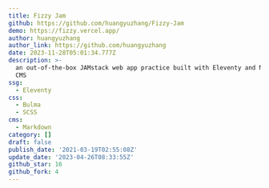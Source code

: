 ```yaml
---
title: Fizzy Jam
github: https://github.com/huangyuzhang/Fizzy-Jam
demo: https://fizzy.vercel.app/
author: huangyuzhang
author_link: https://github.com/huangyuzhang
date: 2023-11-28T05:01:34.777Z
description: >-
  an out-of-the-box JAMstack web app practice built with Eleventy and Netlify
  CMS
ssg:
  - Eleventy
css:
  - Bulma
  - SCSS
cms:
  - Markdown
category: []
draft: false
publish_date: '2021-03-19T02:55:08Z'
update_date: '2023-04-26T08:33:55Z'
github_star: 16
github_fork: 4
---
```

